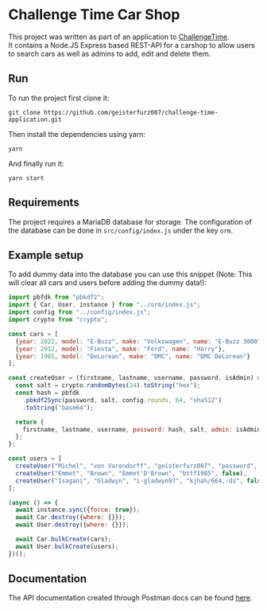 # Challenge Time Car Shop

This project was written as part of an application to [ChallengeTime](https://challengetime.com).  
It contains a Node.JS Express based REST-API for a carshop to allow users to search cars as well as admins to add, edit and delete them.

## Run

To run the project first clone it:

```
git clone https://github.com/geisterfurz007/challenge-time-application.git
```

Then install the dependencies using yarn:

```
yarn
```

And finally run it:

```
yarn start
```

## Requirements

The project requires a MariaDB database for storage. The configuration of the database can be done in `src/config/index.js` under the key `orm`.

## Example setup

To add dummy data into the database you can use this snippet (Note: This will clear all cars and users before adding the dummy data!):

```js
import pbfdk from "pbkdf2";
import { Car, User, instance } from "../orm/index.js";
import config from "../config/index.js";
import crypto from "crypto";

const cars = [
  {year: 2022, model: "E-Buzz", make: "Volkswagen", name: "E-Buzz 3000"},
  {year: 2012, model: "Fiesta", make: "Ford", name: "Harry"},
  {year: 1985, model: "DeLorean", make: "DMC", name: "DMC DeLorean"}
];

const createUser = (firstname, lastname, username, password, isAdmin) => {
  const salt = crypto.randomBytes(24).toString("hex");
  const hash = pbfdk
    .pbkdf2Sync(password, salt, config.rounds, 64, "sha512")
    .toString("base64");

  return {
    firstname, lastname, username, password: hash, salt, admin: isAdmin
  };
};

const users = [
  createUser("Michel", "von Varendorff", "geisterfurz007", "password", true),
  createUser("Emmet", "Brown", "Emmet'D'Brown", "bttf1985", false),
  createUser("Isagani", "Gladwyn", "i-gladwyn97", "kjha%/664,-ds", false),
];

(async () => {
  await instance.sync({force: true});
  await Car.destroy({where: {}});
  await User.destroy({where: {}});

  await Car.bulkCreate(cars);
  await User.bulkCreate(users);
})();
```

## Documentation

The API documentation created through Postman docs can be found [here](https://documenter.getpostman.com/view/11048576/SzezdCaT?version=latest).
